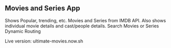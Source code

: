 ## Movies and Series App

Shows Popular, trending, etc. Movies and Series from IMDB API.
Also shows individual movie details and cast/people details.
Search Movies or Series
Dynamic Routing

Live version: ultimate-movies.now.sh